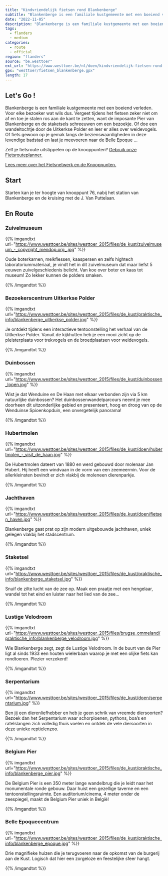 ```yaml
---
title: "Kindvriendelijk fietsen rond Blankenberge"
subtitle: "Blankenberge is een familiale kustgemeente met een boeiend verleden"
date: "2022-11-05"
description: "Blankenberge is een familiale kustgemeente met een boeiend verleden" 
tags:
  - flanders
  - medium
categories: 
  - route
  - official
region: "flanders"
source: "be.westtoer"
ext_url: "https://www.westtoer.be/nl/doen/kindvriendelijk-fietsen-rond-blankenberge"
gpx: "westtoer/fietsen_blankenberge.gpx"
length: 17
---
```


## Let's Go !

Blankenberge is een familiale kustgemeente met een boeiend verleden. Voor elke bezoeker wat wils dus. Vergeet tijdens het fietsen zeker niet om af en toe je stalen ros aan de kant te zetten, want de imposante Pier van Blankenberge en de staketsels schreeuwen om een bezoekje. Of doe een wandeltochtje door de Uitkerkse Polder en leer er alles over weidevogels. Of fiets gewoon op je gemak langs de bezienswaardigheden in deze levendige badstad en laat je meevoeren naar de Belle Epoque ...

Zelf je fietsroute uitstippelen op de knooppunten? [Gebruik onze Fietsrouteplanner.](https://www.westtoer.be/nl/fietsrouteplanner)

[Lees meer over het Fietsnetwerk en de Knooppunten.](https://www.westtoer.be/nl/inspiratie/fietsnetwerk)

## Start 

Starten kan je ter hoogte van knooppunt 76, nabij het station van Blankenberge en de kruising met de J. Van Puttelaan. 

## En Route

### Zuivelmuseum

{{% imgandtxt url="https://www.westtoer.be/sites/westtoer_2015/files/de_kust/zuivelmuseum_-_copyright_mendop.org_.jpg" %}}

Oude boterkarnen, melkflessen, kaaspersen en zelfs hightech laboratoriummateriaal, je vindt het in dit zuivelmuseum dat maar liefst 5 eeuwen zuivelgeschiedenis belicht. Van koe over boter en kaas tot museum! Zo lekker kunnen de polders smaken.

{{% /imgandtxt %}}

### Bezoekerscentrum Uitkerkse Polder

{{% imgandtxt url="https://www.westtoer.be/sites/westtoer_2015/files/de_kust/praktische_info/blankenberge_uitkerkse_polder.jpg" %}}

Je ontdekt tijdens een interactieve tentoonstelling het verhaal van de Uitkerkse Polder. Vanuit de kijkhutten heb je een mooi zicht op de pleisterplaats voor trekvogels en de broedplaatsen voor weidevogels.

{{% /imgandtxt %}}

### Duinbossen

{{% imgandtxt url="https://www.westtoer.be/sites/westtoer_2015/files/de_kust/duinbossen_lopen.jpg" %}}

Wist je dat Wenduine en De Haan met elkaar verbonden zijn via 5 km natuurlijke duinbossen? Het duinbossenwandelparcours neemt je mee doorheen dit uitzonderlijke gebied en presenteert, hoog en droog van op de Wenduinse Spioenkopduin, een onvergetelijk panorama!

{{% /imgandtxt %}}

### Hubertmolen

{{% imgandtxt url="https://www.westtoer.be/sites/westtoer_2015/files/de_kust/doen/hubertmolen_-_visit_de_haan.jpg" %}}

De Hubertmolen dateert van 1880 en werd gebouwd door molenaar Jan Hubert. Hij heeft een windvaan in de vorm van een zeemeermin. Voor de allerkleinsten bevindt er zich vlakbij de moleneen dierenparkje.

{{% /imgandtxt %}}

### Jachthaven

{{% imgandtxt url="https://www.westtoer.be/sites/westtoer_2015/files/de_kust/doen/fietsen_haven.jpg" %}}

Blankenberge gaat prat op zijn modern uitgebouwde jachthaven, uniek gelegen vlakbij het stadscentrum.

{{% /imgandtxt %}}

### Staketsel

{{% imgandtxt url="https://www.westtoer.be/sites/westtoer_2015/files/de_kust/praktische_info/blankenberge_staketsel.jpg" %}}

Snuif de zilte lucht van de zee op. Maak een praatje met een hengelaar, wandel tot het eind en luister naar het lied van de zee...

{{% /imgandtxt %}}

### Lustige Velodroom

{{% imgandtxt url="https://www.westtoer.be/sites/westtoer_2015/files/brugse_ommeland/praktische_info/blankenberge_velodroom.jpg" %}}

Wie Blankenberge zegt, zegt de Lustige Velodroom. In de buurt van de Pier ligt al sinds 1933 een houten wielerbaan waarop je met een olijke fiets kan rondtoeren. Plezier verzekerd!

{{% /imgandtxt %}}

### Serpentarium

{{% imgandtxt url="https://www.westtoer.be/sites/westtoer_2015/files/de_kust/doen/serpentarium.jpg" %}}

Ben jij een dierenliefhebber en heb je geen schrik van vreemde diersoorten? Bezoek dan het Serpentarium waar schorpioenen, pythons, boa’s en ratelslangen zich volledig thuis voelen en ontdek de vele diersoorten in deze unieke reptielenzoo.

{{% /imgandtxt %}}

### Belgium Pier

{{% imgandtxt url="https://www.westtoer.be/sites/westtoer_2015/files/de_kust/praktische_info/blankenberge_pier.jpg" %}}

De Belgium Pier is een 350 meter lange wandelbrug die je leidt naar het monumentale ronde gebouw. Daar huist een gezellige taverne en een tentoonstellingsruimte. Een auditorium/cinema, 4 meter onder de zeespiegel, maakt de Belgium Pier uniek in België!

{{% /imgandtxt %}}

### Belle Epoquecentrum

{{% imgandtxt url="https://www.westtoer.be/sites/westtoer_2015/files/de_kust/praktische_info/blankenberge_epoque.jpg" %}}

Drie magnifieke huizen die je terugvoeren naar de opkomst van de burgerij aan de Kust. Logisch dat hier een zorgeloze en feestelijke sfeer hangt.

{{% /imgandtxt %}}
